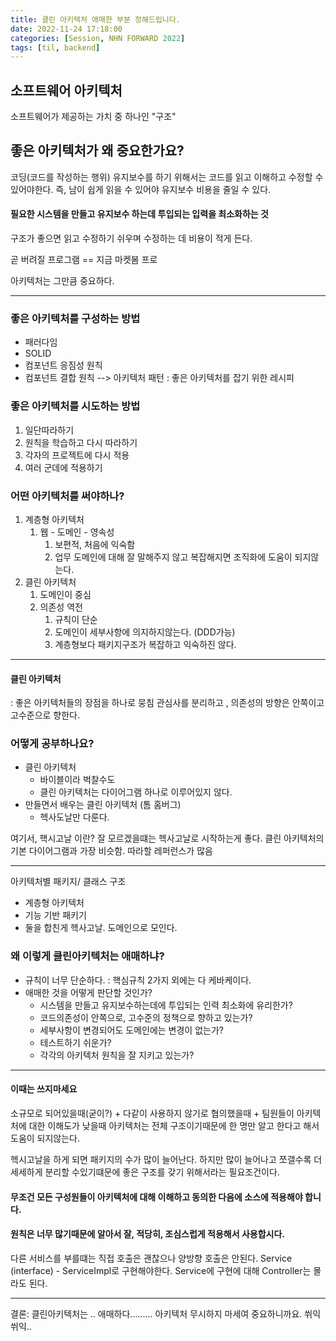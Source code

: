 ```yaml
---
title: 클린 아키텍처 애매한 부분 정해드립니다.
date: 2022-11-24 17:18:00
categories: [Session, NHN FORWARD 2022]
tags: [til, backend]
---
```



## 소프트웨어 아키텍처 
소프트웨어가 제공하는 가치 중 하나인 "구조" 

## 좋은 아키텍처가 왜 중요한가요?
코딩(코드를 작성하는 행위) 
유지보수를 하기 위해서는 코드를 읽고 이해하고 수정할 수 있어야한다.
즉, 남이 쉽게 읽을 수 있어야 유지보수 비용을 줄일 수 있다.

#### 필요한 시스템을 만들고 유지보수 하는데 투입되는 입력을 최소화하는 것
구조가 좋으면 읽고 수정하기 쉬우며 수정하는 데 비용이 적게 든다.

곧 버려질 프로그램 == 지금 마켓봄 프로




아키텍처는 그만큼 중요하다.

----

### 좋은 아키텍처를 구성하는 방법
- 패러다임
- SOLID
- 컴포넌트 응짐성 원칙
- 컴포넌트 결합 원칙
--> 아키텍처 패턴 : 좋은 아키텍처를 잡기 위한 레시피

### 좋은 아키텍처를 시도하는 방법
1. 일단따라하기
2. 원칙을 학습하고 다시 따라하기
3. 각자의 프로젝트에 다시 적용
4. 여러 군데에 적용하기


### 어떤 아키텍처를 써야하나?
1. 계층형 아키텍처
	1. 웹 - 도메인 - 영속성
		1. 보편적, 처음에 익숙함 
		2. 업무 도메인에 대해 잘 말해주지 않고 복잡해지면 조직화에 도움이 되지않는다.
3. 클린 아키텍처
	1. 도메인이 중심 
	2. 의존성 역전
		1. 규칙이 단순 
		2. 도메인이 세부사항에 의지하지않는다. (DDD가능)
		3. 계층형보다 패키지구조가 복잡하고 익숙하진 않다.


---

#### 클린 아키텍처
: 좋은 아키텍처들의 장점을 하나로 뭉침 
관심사를 분리하고 , 의존성의 방향은 안쪽이고 고수준으로 향한다.

### 어떻게 공부하나요?
- 클린 아키텍처
	- 바이블이라 벅찰수도
	- 클린 아키텍처는 다이어그램 하나로 이루어있지 않다.
- 만들면서 배우는 클린 아키텍처 (톰 홈버그)
	- 헥사도날만 다룬다.

여기서, 핵시고날 이란?
잘 모르겠을떄는 헥사고날로 시작하는게 좋다.
클린 아키텍처의 기본 다이어그램과 가장 비슷함.
따라할 레퍼런스가 많음

---

아키텍처별 패키지/ 클래스 구조
- 계층형 아키텍처
- 기능 기반 패키기
- 둘을 합친게 헥사고날.
도메인으로 모인다.

### 왜 이렇게 클린아키텍처는 애매하냐?
- 규칙이 너무 단순하다. : 핵심규칙 2가지 외에는 다 케바케이다.
- 애매한 것을 어떻게 판단할 것인가?
	- 시스템을 만들고 유지보수하는데에 투입되는 인력 최소화에 유리한가?
	- 코드의존성이 안쪽으로, 고수준의 정책으로 향하고 있는가?
	- 세부사항이 변경되어도 도메인에는 변경이 없는가?
	- 테스트하기 쉬운가?
	- 각각의 아키텍처 원칙을 잘 지키고 있는가?

---

#### 이때는 쓰지마세요
소규모로 되어있을때(굳이?) + 다같이 사용하지 않기로 협의했을때 + 팀원들이 아키텍처에 대한 이해도가 낮을때
아키텍처는 전체 구조이기때문에 한 명만 알고 한다고 해서 도움이 되지않는다.

헥시고날을 하게 되면 패키지의 수가 많이 늘어난다. 하지만 많이 늘어나고 쪼갤수록 더 세세하게 분리할 수있기떄문에 좋은 구조를 갖기 위해서라는 필요조건이다.

#### 무조건 모든 구성원들이 아키텍처에 대해 이해하고 동의한 다음에 소스에 적용해야 합니다.

#### 원칙은 너무 많기때문에 알아서 잘, 적당히, 조심스럽게 적용해서 사용합시다.

다른 서비스를 부를떄는 직접 호출은 괜찮으나 양방향 호출은 안된다.
Service (interface) - ServiceImpl로 구현해야한다.
Service에 구현에 대해 Controller는 몰라도 된다.

---

결론: 
클린아키텍처는 .. 애매하다.........
아키텍처 무시하지 마세여 중요하니까요. 쒸익쒸익..



